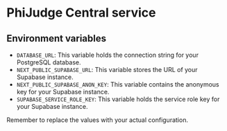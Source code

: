 # PhiJudge Central service

## Environment variables

- `DATABASE_URL`: This variable holds the connection string for your PostgreSQL database.
- `NEXT_PUBLIC_SUPABASE_URL`: This variable stores the URL of your Supabase instance.
- `NEXT_PUBLIC_SUPABASE_ANON_KEY`: This variable contains the anonymous key for your Supabase instance.
- `SUPABASE_SERVICE_ROLE_KEY`: This variable holds the service role key for your Supabase instance.

Remember to replace the values with your actual configuration.
